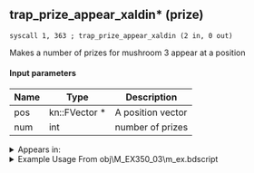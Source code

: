 ## trap_prize_appear_xaldin* (prize)

`syscall 1, 363 ; trap_prize_appear_xaldin (2 in, 0 out)`

Makes a number of prizes for mushroom 3 appear at a position

#### Input parameters
| Name | Type | Description
|------|------|------------
| pos   | kn::FVector *   | A position vector
| num   | int   | number of prizes




<details>
	<summary>Appears in:</summary>
| filename | Entity (obj)
|----------|-------------
| obj\M_EX350_03\m_ex.bdscript       | ((M) Mushroom 3 (EX))          

</details>

<details>
	<summary>Example Usage From obj\M_EX350_03\m_ex.bdscript</summary>
```plaintext
L440:
 jz L474
 pushFromFSp 0
 syscall 1, 147 ; trap_obj_pos (1 in, 1 out)
 memcpyToSp 16, 32
 pushFromPSp 32
 pushImm 1
 syscall 1, 363 ; trap_prize_appear_xaldin (2 in, 0 out)
 pushFromFSpVal 436
 pushImm 1
 sub 
 popToSpVal 436
 pushFromFSp 12
 pushImm 1
 sub 
 popToSp 12
 jmp L418
```
</details>

